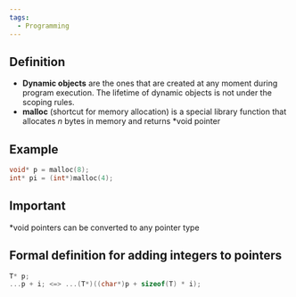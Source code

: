 ```yaml
---
tags:
  - Programming
---
```

## Definition
- **Dynamic objects** are the ones that are created at any moment during program execution. The lifetime of dynamic objects is not under the scoping rules.
- **malloc** (shortcut for memory allocation) is a special library function that allocates $n$ bytes in memory and returns \*void pointer 
## Example
``` C
void* p = malloc(8);
int* pi = (int*)malloc(4);
```
## Important
\*void pointers can be converted to any pointer type
## Formal definition for adding integers to pointers
``` C
T* p;
...p + i; <=> ...(T*)((char*)p + sizeof(T) * i);
```
